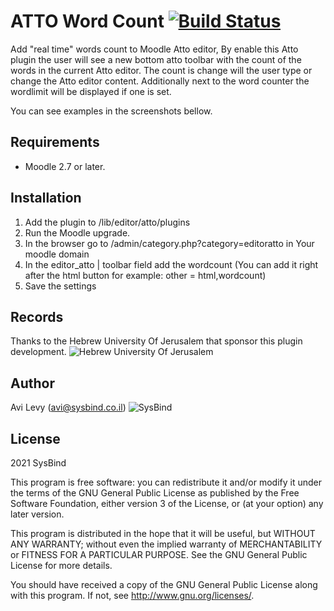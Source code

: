 # ATTO Word Count [![Build Status](https://github.com/SysBind/moodle-atto_wordcount/actions/workflows/ci.yml/badge.svg?branch=main)]((https://github.com/SysBind/moodle-atto_wordcount/actions))
Add "real time" words count to Moodle Atto editor, By enable this Atto plugin the user will see a new bottom atto toolbar with the count of the words in the current Atto editor.
The count is change will the user type or change the Atto editor content.
Additionally next to the word counter the wordlimit will be displayed if one is set.

You can see examples in the screenshots bellow.
## Requirements
- Moodle 2.7 or later.

## Installation
1. Add the plugin to /lib/editor/atto/plugins
1. Run the Moodle upgrade.
1. In the browser go to /admin/category.php?category=editoratto in Your moodle domain
1. In the editor_atto | toolbar field add the wordcount (You can add it right after the html button for example: other = html,wordcount)
1. Save the settings

## Records
Thanks to the Hebrew University Of Jerusalem that sponsor this plugin development.
![Hebrew University Of Jerusalem](https://moodle.org/pluginfile.php/50/local_plugins/plugin_description/2743/logo-ltr.png)
## Author
Avi Levy (avi@sysbind.co.il)
![SysBind](https://moodle.org/pluginfile.php/50/local_plugins/plugin_description/2743/Sysbind-Moodle-Partner-Landscape.png)
## License ##

2021 SysBind

This program is free software: you can redistribute it and/or modify it under
the terms of the GNU General Public License as published by the Free Software
Foundation, either version 3 of the License, or (at your option) any later
version.

This program is distributed in the hope that it will be useful, but WITHOUT ANY
WARRANTY; without even the implied warranty of MERCHANTABILITY or FITNESS FOR A
PARTICULAR PURPOSE.  See the GNU General Public License for more details.

You should have received a copy of the GNU General Public License along with
this program.  If not, see <http://www.gnu.org/licenses/>.
